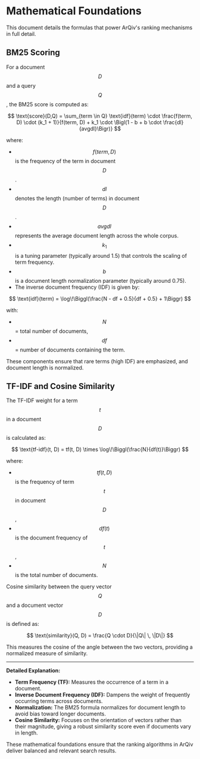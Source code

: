 # Mathematical Foundations

This document details the formulas that power ArQiv's ranking mechanisms in full detail.

## BM25 Scoring

For a document $$D$$ and a query $$Q$$, the BM25 score is computed as:

$$
\text{score}(D,Q) = \sum_{term \in Q} \text{idf}(term) \cdot \frac{f(term, D) \cdot (k_1 + 1)}{f(term, D) + k_1 \cdot \Bigl(1 - b + b \cdot \frac{dl}{avgdl}\Bigr)}
$$

where:
- $$f(term, D)$$ is the frequency of the term in document $$D$$.
- $$dl$$ denotes the length (number of terms) in document $$D$$.
- $$avgdl$$ represents the average document length across the whole corpus.
- $$k_1$$ is a tuning parameter (typically around 1.5) that controls the scaling of term frequency.
- $$b$$ is a document length normalization parameter (typically around 0.75).
- The inverse document frequency (IDF) is given by:

$$
\text{idf}(term) = \log\!\Biggl(\frac{N - df + 0.5}{df + 0.5} + 1\Biggr)
$$

with:
  - $$N$$ = total number of documents,
  - $$df$$ = number of documents containing the term.

These components ensure that rare terms (high IDF) are emphasized, and document length is normalized.

## TF-IDF and Cosine Similarity

The TF-IDF weight for a term $$t$$ in a document $$D$$ is calculated as:

$$
\text{tf-idf}(t, D) = tf(t, D) \times \log\!\Biggl(\frac{N}{df(t)}\Biggr)
$$

where:
- $$tf(t, D)$$ is the frequency of term $$t$$ in document $$D$$,
- $$df(t)$$ is the document frequency of $$t$$,
- $$N$$ is the total number of documents.

Cosine similarity between the query vector $$Q$$ and a document vector $$D$$ is defined as:

$$
\text{similarity}(Q, D) = \frac{Q \cdot D}{\|Q\| \, \|D\|}
$$

This measures the cosine of the angle between the two vectors, providing a normalized measure of similarity.

---

**Detailed Explanation:**

- **Term Frequency (TF):** Measures the occurrence of a term in a document.
- **Inverse Document Frequency (IDF):** Dampens the weight of frequently occurring terms across documents.
- **Normalization:** The BM25 formula normalizes for document length to avoid bias toward longer documents.
- **Cosine Similarity:** Focuses on the orientation of vectors rather than their magnitude, giving a robust similarity score even if documents vary in length.

These mathematical foundations ensure that the ranking algorithms in ArQiv deliver balanced and relevant search results.
